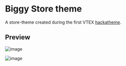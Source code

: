 # Biggy Store theme
A store-theme created during the first VTEX [hackatheme](hackatheme).

## Preview

![image](https://user-images.githubusercontent.com/40380674/71492222-517fac00-2814-11ea-9273-81ded8763569.png)

![image](https://user-images.githubusercontent.com/40380674/71492236-6a885d00-2814-11ea-8aed-e7614f6edc21.png)

